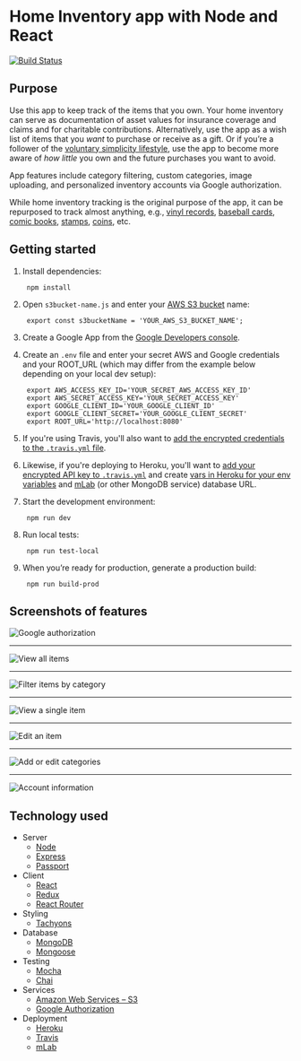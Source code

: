 # Home Inventory app with Node and React 

[![Build Status](https://travis-ci.org/edwinmah/home-inventory.svg?branch=master)](https://travis-ci.org/edwinmah/home-inventory)

## Purpose

Use this app to keep track of the items that you own. Your home inventory can serve as documentation of asset values for insurance coverage and claims and for charitable contributions. Alternatively, use the app as a wish list of items that you *want* to purchase or receive as a gift. Or if you&rsquo;re a follower of the [voluntary simplicity lifestyle](http://www.choosingvoluntarysimplicity.com/), use the app to become more aware of *how little* you own and the future purchases you want to avoid.

App features include category filtering, custom categories, image uploading, and personalized inventory accounts via Google authorization.

While home inventory tracking is the original purpose of the app, it can be repurposed to track almost anything, e.g., [vinyl records](http://dustandgrooves.com), [baseball cards](http://www.beckett.com), [comic books](http://www.comiccollecting.org), [stamps](http://stamps.org/Home), [coins](https://www.usmint.gov/collectorsClub/), etc.

## Getting started

1. Install dependencies:

        npm install

2. Open `s3bucket-name.js` and enter your [AWS S3 bucket](https://aws.amazon.com/s3/) name:

        export const s3bucketName = 'YOUR_AWS_S3_BUCKET_NAME';
    
3. Create a Google App from the [Google Developers console](https://console.developers.google.com).
4. Create an `.env` file and enter your secret AWS and Google credentials and your ROOT_URL (which may differ from the example below depending on your local dev setup):

        export AWS_ACCESS_KEY_ID='YOUR_SECRET_AWS_ACCESS_KEY_ID'
        export AWS_SECRET_ACCESS_KEY='YOUR_SECRET_ACCESS_KEY'
        export GOOGLE_CLIENT_ID='YOUR_GOOGLE_CLIENT_ID'
        export GOOGLE_CLIENT_SECRET='YOUR_GOOGLE_CLIENT_SECRET'
        export ROOT_URL='http://localhost:8080'

5. If you're using Travis, you'll also want to [add the encrypted credentials to the `.travis.yml` file](https://docs.travis-ci.com/user/environment-variables/).

6. Likewise, if you're deploying to Heroku, you'll want to [add your encrypted API key to `.travis.yml`](https://docs.travis-ci.com/user/deployment/heroku/) and create [vars in Heroku for your env variables](https://devcenter.heroku.com/articles/config-vars) and [mLab](https://mlab.com/) (or other MongoDB service) database URL.

7. Start the development environment:

        npm run dev
        
8. Run local tests:

        npm run test-local

9. When you&rsquo;re ready for production, generate a production build:

        npm run build-prod

## Screenshots of features

![Google authorization](https://cloud.githubusercontent.com/assets/10244137/22865098/106a2272-f12b-11e6-9c59-4f9cb7060826.png)

***

![View all items](https://cloud.githubusercontent.com/assets/10244137/22865093/0eb4b67c-f12b-11e6-98ba-48b6cb11d320.png)

***

![Filter items by category](https://cloud.githubusercontent.com/assets/10244137/22865094/0fa83d6a-f12b-11e6-8594-4021aedaed8c.png)

***

![View a single item](https://cloud.githubusercontent.com/assets/10244137/22865099/111ec560-f12b-11e6-8f56-0ec92db855c8.png)

***

![Edit an item](https://cloud.githubusercontent.com/assets/10244137/22865097/10620f7e-f12b-11e6-89f4-4d1bb279967c.png)

***

![Add or edit categories](https://cloud.githubusercontent.com/assets/10244137/22865095/0fca8276-f12b-11e6-98d4-e3ab61e15134.png)

***

![Account information](https://cloud.githubusercontent.com/assets/10244137/22865092/0e59845a-f12b-11e6-8657-f7d224d5ea91.png)

## Technology used

* Server
    * [Node](https://nodejs.org/en/)
    * [Express](http://expressjs.com/)
    * [Passport](http://passportjs.org/)
* Client
    * [React](https://facebook.github.io/react/)
    * [Redux](http://redux.js.org/)
    * [React Router](https://github.com/ReactTraining/react-router)
* Styling
    * [Tachyons](http://tachyons.io/)
* Database
    * [MongoDB](https://www.mongodb.com/)
    * [Mongoose](http://mongoosejs.com/)
* Testing
    * [Mocha](https://mochajs.org/)
    * [Chai](http://chaijs.com/)
* Services
    * [Amazon Web Services – S3](https://aws.amazon.com/)
    * [Google Authorization](https://developers.google.com/apps-script/guides/services/authorization)
* Deployment
    * [Heroku](https://www.heroku.com/)
    * [Travis](https://travis-ci.org/)
    * [mLab](https://mlab.com/)


